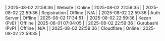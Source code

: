 | 2025-08-02 22:59:36 | Website | Online | 2025-08-02 22:59:35 |
| 2025-08-02 22:59:36 | Registration | Offline | N/A |
| 2025-08-02 22:59:36 | Auth Server | Offline | 2025-08-02 17:34:51 |
| 2025-08-02 22:59:36 | Kezan (PvE) | Offline | 2025-08-01 07:04:05 |
| 2025-08-02 22:59:36 | Gurubashi (PvP) | Offline | N/A |
| 2025-08-02 22:59:36 | Cloudflare | Online | 2025-08-02 22:59:35 |
